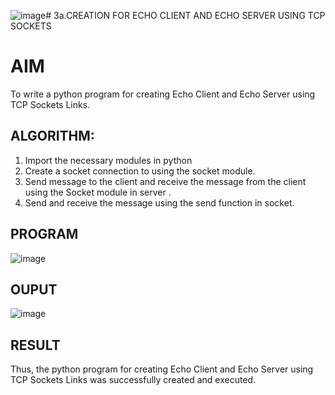 ![image](https://github.com/user-attachments/assets/a4580bb4-e1e8-4eb5-adca-be19eafe17dc)# 3a.CREATION FOR ECHO CLIENT AND ECHO SERVER USING TCP SOCKETS
# AIM
To write a python program for creating Echo Client and Echo Server using TCP
Sockets Links.
## ALGORITHM:
1. Import the necessary modules in python
2. Create a socket connection to using the socket module.
3. Send message to the client and receive the message from the client using the Socket module in
 server .
4. Send and receive the message using the send function in socket.
## PROGRAM
![image](https://github.com/user-attachments/assets/1ee408a3-975b-4f0d-9cf1-664194dacfc7)

## OUPUT
![image](https://github.com/user-attachments/assets/ea9b971b-56b2-4d63-b846-9f3d165dea67)


## RESULT
Thus, the python program for creating Echo Client and Echo Server using TCP Sockets Links 
was successfully created and executed.
